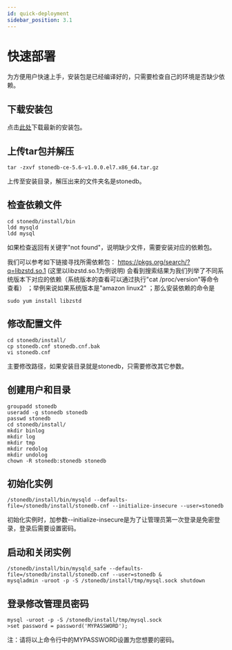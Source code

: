 ```yaml
---
id: quick-deployment
sidebar_position: 3.1
---
```


# 快速部署

为方便用户快速上手，安装包是已经编译好的，只需要检查自己的环境是否缺少依赖。

## 下载安装包
点击[此处](../download.md)下载最新的安装包。

## 上传tar包并解压
```
tar -zxvf stonedb-ce-5.6-v1.0.0.el7.x86_64.tar.gz
```
上传至安装目录，解压出来的文件夹名是stonedb。
## 检查依赖文件
```
cd stonedb/install/bin
ldd mysqld
ldd mysql
```
如果检查返回有关键字"not found"，说明缺少文件，需要安装对应的依赖包。

我们可以参考如下链接寻找所需依赖包：
https://pkgs.org/search/?q=libzstd.so.1 (这里以libzstd.so.1为例说明)
会看到搜索结果为我们列举了不同系统版本下对应的依赖（系统版本的查看可以通过执行"cat /proc/version"等命令查看）
；举例来说如果系统版本是"amazon linux2" ；那么安装依赖的命令是
```shell
sudo yum install libzstd
```

## 修改配置文件
```
cd stonedb/install/
cp stonedb.cnf stonedb.cnf.bak
vi stonedb.cnf
```
主要修改路径，如果安装目录就是stonedb，只需要修改其它参数。
## 创建用户和目录
```
groupadd stonedb
useradd -g stonedb stonedb
passwd stonedb
cd stonedb/install/
mkdir binlog
mkdir log
mkdir tmp
mkdir redolog
mkdir undolog
chown -R stonedb:stonedb stonedb
```
## 初始化实例
```
/stonedb/install/bin/mysqld --defaults-file=/stonedb/install/stonedb.cnf --initialize-insecure --user=stonedb
```
初始化实例时，加参数--initialize-insecure是为了让管理员第一次登录是免密登录，登录后需要设置密码。
## 启动和关闭实例
```
/stonedb/install/bin/mysqld_safe --defaults-file=/stonedb/install/stonedb.cnf --user=stonedb &
mysqladmin -uroot -p -S /stonedb/install/tmp/mysql.sock shutdown
```
## 登录修改管理员密码
```
mysql -uroot -p -S /stonedb/install/tmp/mysql.sock
>set password = password('MYPASSWORD');
```
注：请将以上命令行中的MYPASSWORD设置为您想要的密码。
